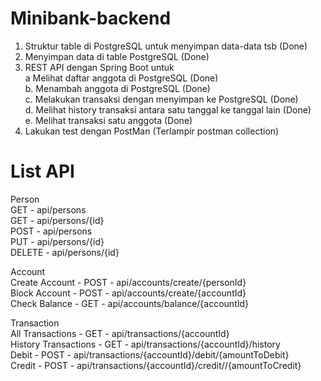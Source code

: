 # Minibank-backend

1. Struktur table di PostgreSQL untuk menyimpan data-data tsb (Done)
2. Menyimpan data di table PostgreSQL (Done)
3. REST API dengan Spring Boot untuk <br>
   a Melihat daftar anggota di PostgreSQL (Done) <br>
   b. Menambah anggota di PostgreSQL (Done) <br>
   c. Melakukan transaksi dengan menyimpan ke PostgreSQL (Done) <br>
   d. Melihat history transaksi antara satu tanggal ke tanggal lain (Done) <br>
   e. Melihat transaksi satu anggota (Done) <br>
4. Lakukan test dengan PostMan (Terlampir postman collection)

# List API

Person<br>
GET - api/persons<br>
GET - api/persons/{id}<br>
POST - api/persons<br>
PUT - api/persons/{id}<br>
DELETE - api/persons/{id}<br>

Account<br>
Create Account - POST - api/accounts/create/{personId}<br>
Block Account - POST - api/accounts/create/{accountId}<br>
Check Balance - GET - api/accounts/balance/{accountId}<br>

Transaction<br>
All Transactions - GET - api/transactions/{accountId}<br>
History Transactions - GET - api/transactions/{accountId}/history<br>
Debit - POST - api/transactions/{accountId}/debit/{amountToDebit}<br>
Credit - POST - api/transactions/{accountId}/credit//{amountToCredit}<br>